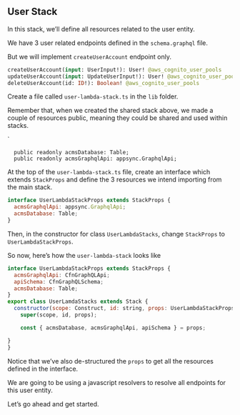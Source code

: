 ## User Stack

In this stack, we’ll define all resources related to the user entity.

We have 3 user related endpoints defined in the `schema.graphql` file.

But we will implement  `createUserAccount` endpoint only.

```graphql
createUserAccount(input: UserInput!): User! @aws_cognito_user_pools
updateUserAccount(input: UpdateUserInput!): User! @aws_cognito_user_pools
deleteUserAccount(id: ID!): Boolean! @aws_cognito_user_pools
```

Create a file called `user-lambda-stack.ts` in the `lib` folder. 

Remember that, when we created the shared stack above, we made a couple of resources public, meaning they could be shared and used within stacks.

`

```
  public readonly acmsDatabase: Table;
  public readonly acmsGraphqlApi: appsync.GraphqlApi; 
```


At the top of the `user-lambda-stack.ts` file, create an interface which extends `StackProps` and define the 3 resources we intend importing from the main stack.

```jsx
interface UserLambdaStackProps extends StackProps {
  acmsGraphqlApi: appsync.GraphqlApi;   
  acmsDatabase: Table;
}
```

Then, in the constructor for class `UserLambdaStacks`, change `StackProps` to `UserLambdaStackProps`.

So now, here’s how the `user-lambda-stack` looks like 

```jsx
interface UserLambdaStackProps extends StackProps {
  acmsGraphqlApi: CfnGraphQLApi;
  apiSchema: CfnGraphQLSchema;
  acmsDatabase: Table;
}
export class UserLamdaStacks extends Stack {
  constructor(scope: Construct, id: string, props: UserLambdaStackProps) {
    super(scope, id, props);

    const { acmsDatabase, acmsGraphqlApi, apiSchema } = props;

}
}
```

Notice that we’ve also de-structured the `props` to get all the resources defined in the interface.

We are going to be using a javascript resolvers to resolve all endpoints for this user entity.

Let’s go ahead and get started.
